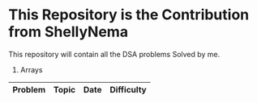# This Repository is the Contribution from ShellyNema

This repository will contain all the DSA problems Solved by me.


1. Arrays


| Problem      | Topic     | Date | Difficulty |
|--------------|-----------|------|------------|
